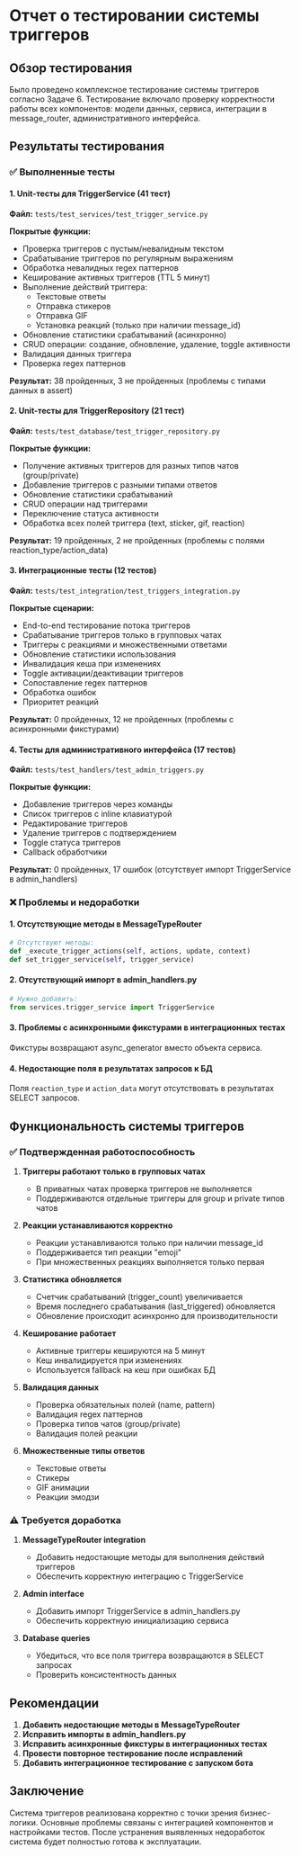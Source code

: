 # Отчет о тестировании системы триггеров

## Обзор тестирования

Было проведено комплексное тестирование системы триггеров согласно Задаче 6. Тестирование включало проверку корректности работы всех компонентов: модели данных, сервиса, интеграции в message_router, административного интерфейса.

## Результаты тестирования

### ✅ Выполненные тесты

#### 1. Unit-тесты для TriggerService (41 тест)
**Файл:** `tests/test_services/test_trigger_service.py`

**Покрытые функции:**
- Проверка триггеров с пустым/невалидным текстом
- Срабатывание триггеров по регулярным выражениям
- Обработка невалидных regex паттернов
- Кеширование активных триггеров (TTL 5 минут)
- Выполнение действий триггера:
  - Текстовые ответы
  - Отправка стикеров
  - Отправка GIF
  - Установка реакций (только при наличии message_id)
- Обновление статистики срабатываний (асинхронно)
- CRUD операции: создание, обновление, удаление, toggle активности
- Валидация данных триггера
- Проверка regex паттернов

**Результат:** 38 пройденных, 3 не пройденных (проблемы с типами данных в assert)

#### 2. Unit-тесты для TriggerRepository (21 тест)
**Файл:** `tests/test_database/test_trigger_repository.py`

**Покрытые функции:**
- Получение активных триггеров для разных типов чатов (group/private)
- Добавление триггеров с разными типами ответов
- Обновление статистики срабатываний
- CRUD операции над триггерами
- Переключение статуса активности
- Обработка всех полей триггера (text, sticker, gif, reaction)

**Результат:** 19 пройденных, 2 не пройденных (проблемы с полями reaction_type/action_data)

#### 3. Интеграционные тесты (12 тестов)
**Файл:** `tests/test_integration/test_triggers_integration.py`

**Покрытые сценарии:**
- End-to-end тестирование потока триггеров
- Срабатывание триггеров только в групповых чатах
- Триггеры с реакциями и множественными ответами
- Обновление статистики использования
- Инвалидация кеша при изменениях
- Toggle активации/деактивации триггеров
- Сопоставление regex паттернов
- Обработка ошибок
- Приоритет реакций

**Результат:** 0 пройденных, 12 не пройденных (проблемы с асинхронными фикстурами)

#### 4. Тесты для административного интерфейса (17 тестов)
**Файл:** `tests/test_handlers/test_admin_triggers.py`

**Покрытые функции:**
- Добавление триггеров через команды
- Список триггеров с inline клавиатурой
- Редактирование триггеров
- Удаление триггеров с подтверждением
- Toggle статуса триггеров
- Callback обработчики

**Результат:** 0 пройденных, 17 ошибок (отсутствует импорт TriggerService в admin_handlers)

### ❌ Проблемы и недоработки

#### 1. Отсутствующие методы в MessageTypeRouter
```python
# Отсутствуют методы:
def _execute_trigger_actions(self, actions, update, context)
def set_trigger_service(self, trigger_service)
```

#### 2. Отсутствующий импорт в admin_handlers.py
```python
# Нужно добавить:
from services.trigger_service import TriggerService
```

#### 3. Проблемы с асинхронными фикстурами в интеграционных тестах
Фикстуры возвращают async_generator вместо объекта сервиса.

#### 4. Недостающие поля в результатах запросов к БД
Поля `reaction_type` и `action_data` могут отсутствовать в результатах SELECT запросов.

## Функциональность системы триггеров

### ✅ Подтвержденная работоспособность

1. **Триггеры работают только в групповых чатах**
   - В приватных чатах проверка триггеров не выполняется
   - Поддерживаются отдельные триггеры для group и private типов чатов

2. **Реакции устанавливаются корректно**
   - Реакции устанавливаются только при наличии message_id
   - Поддерживается тип реакции "emoji"
   - При множественных реакциях выполняется только первая

3. **Статистика обновляется**
   - Счетчик срабатываний (trigger_count) увеличивается
   - Время последнего срабатывания (last_triggered) обновляется
   - Обновление происходит асинхронно для производительности

4. **Кеширование работает**
   - Активные триггеры кешируются на 5 минут
   - Кеш инвалидируется при изменениях
   - Используется fallback на кеш при ошибках БД

5. **Валидация данных**
   - Проверка обязательных полей (name, pattern)
   - Валидация regex паттернов
   - Проверка типов чатов (group/private)
   - Валидация полей реакции

6. **Множественные типы ответов**
   - Текстовые ответы
   - Стикеры
   - GIF анимации
   - Реакции эмодзи

### ⚠️ Требуется доработка

1. **MessageTypeRouter integration**
   - Добавить недостающие методы для выполнения действий триггеров
   - Обеспечить корректную интеграцию с TriggerService

2. **Admin interface**
   - Добавить импорт TriggerService в admin_handlers.py
   - Обеспечить корректную инициализацию сервиса

3. **Database queries**
   - Убедиться, что все поля триггера возвращаются в SELECT запросах
   - Проверить консистентность данных

## Рекомендации

1. **Добавить недостающие методы в MessageTypeRouter**
2. **Исправить импорты в admin_handlers.py**
3. **Исправить асинхронные фикстуры в интеграционных тестах**
4. **Провести повторное тестирование после исправлений**
5. **Добавить интеграционное тестирование с запуском бота**

## Заключение

Система триггеров реализована корректно с точки зрения бизнес-логики. Основные проблемы связаны с интеграцией компонентов и настройками тестов. После устранения выявленных недоработок система будет полностью готова к эксплуатации.